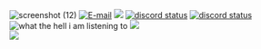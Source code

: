 ![screenshot (12)](https://user-images.githubusercontent.com/92306660/158033523-1988a39e-099b-42e4-9d2d-380310ee49c3.png)
[![E-mail](https://img.icons8.com/fluency/40/000000/circled-envelope.png)](Matarykh100@gmail.com)
![](https://img.shields.io/badge/Code%20Editor-VSCode-informational?style=flat&logo=visual-studio-code&style=for-the-badge&logoColor=blue)
 <a href='https://discord.com/users/937083750020415499' target='_blank'><img alt="discord status" src="https://dev.discordprofiles.me/badge/status/937083750020415499" /></a>
   <a href='https://discord.com/users/937083750020415499' target='_blank'><img alt="discord status" src="https://dev.discordprofiles.me/badge/status/937083750020415499" /></a>
  <img alt="what the hell i am listening to" src="https://dev.discordprofiles.me/badge/spotify/937083750020415499" />
  <img src="https://lanyard.cnrad.dev/api/937083750020415499?bg=333333&borderRadius=10px" />  
  <img src="https://lanyard.cnrad.dev/api/937083750020415499?bg=333333&borderRadius=10px" />  



